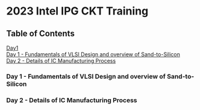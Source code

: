 # 2023 Intel IPG CKT Training

## Table of Contents
[Day1](#day1)
<br>
<a href="#day">Day 1 - Fundamentals of VLSI Design and overview of Sand-to-Silicon</a>
<br>
<a href="#day">Day 2 - Details of IC Manufacturing Process</a>

<a name="user-content-code"></a>
### Day 1 - Fundamentals of VLSI Design and overview of Sand-to-Silicon



### Day 2 - Details of IC Manufacturing Process


